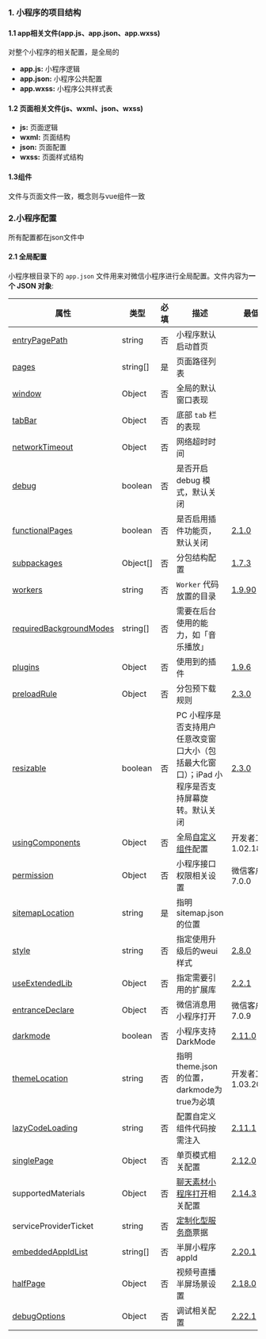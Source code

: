 ### 1. 小程序的项目结构
#### 1.1 app相关文件(app.js、app.json、app.wxss)
对整个小程序的相关配置，是全局的
- **app.js:**  小程序逻辑
- **app.json:** 小程序公共配置
- **app.wxss:** 小程序公共样式表

#### 1.2 页面相关文件(js、wxml、json、wxss)
- **js:** 页面逻辑
- **wxml:** 页面结构
- **json:** 页面配置
- **wxss:** 页面样式结构

#### 1.3组件
文件与页面文件一致，概念则与vue组件一致


### 2.小程序配置
所有配置都在json文件中

#### 2.1 全局配置
小程序根目录下的 `app.json` 文件用来对微信小程序进行全局配置。文件内容为**一个 JSON 对象**:

<table><thead><tr><th>属性</th> <th>类型</th> <th>必填</th> <th>描述</th> <th>最低版本</th></tr></thead> <tbody><tr><td><a href="#entryPagePath">entryPagePath</a></td> <td>string</td> <td>否</td> <td>小程序默认启动首页</td> <td></td></tr> <tr><td><a href="#pages">pages</a></td> <td>string[]</td> <td>是</td> <td>页面路径列表</td> <td></td></tr> <tr><td><a href="#window">window</a></td> <td>Object</td> <td>否</td> <td>全局的默认窗口表现</td> <td></td></tr> <tr><td><a href="#tabBar">tabBar</a></td> <td>Object</td> <td>否</td> <td>底部 <code>tab</code> 栏的表现</td> <td></td></tr> <tr><td><a href="#networkTimeout">networkTimeout</a></td> <td>Object</td> <td>否</td> <td>网络超时时间</td> <td></td></tr> <tr><td><a href="#debug">debug</a></td> <td>boolean</td> <td>否</td> <td>是否开启 debug 模式，默认关闭</td> <td></td></tr> <tr><td><a href="#functionalPages">functionalPages</a></td> <td>boolean</td> <td>否</td> <td>是否启用插件功能页，默认关闭</td> <td><a href="../../framework/compatibility.html">2.1.0</a></td></tr> <tr><td><a href="#subpackages">subpackages</a></td> <td>Object[]</td> <td>否</td> <td>分包结构配置</td> <td><a href="../../framework/compatibility.html">1.7.3</a></td></tr> <tr><td><a href="#workers">workers</a></td> <td>string</td> <td>否</td> <td><code>Worker</code> 代码放置的目录</td> <td><a href="../../framework/compatibility.html">1.9.90</a></td></tr> <tr><td><a href="#requiredBackgroundModes">requiredBackgroundModes</a></td> <td>string[]</td> <td>否</td> <td>需要在后台使用的能力，如「音乐播放」</td> <td></td></tr> <tr><td><a href="#plugins">plugins</a></td> <td>Object</td> <td>否</td> <td>使用到的插件</td> <td><a href="../../framework/compatibility.html">1.9.6</a></td></tr> <tr><td><a href="#preloadRule">preloadRule</a></td> <td>Object</td> <td>否</td> <td>分包预下载规则</td> <td><a href="../../framework/compatibility.html">2.3.0</a></td></tr> <tr><td><a href="#resizable">resizable</a></td> <td>boolean</td> <td>否</td> <td>PC 小程序是否支持用户任意改变窗口大小（包括最大化窗口）；iPad 小程序是否支持屏幕旋转。默认关闭</td> <td><a href="../../framework/compatibility.html">2.3.0</a></td></tr> <tr><td><a href="#usingComponents">usingComponents</a></td> <td>Object</td> <td>否</td> <td>全局<a href="/miniprogram/dev/framework/custom-component/">自定义组件</a>配置</td> <td>开发者工具 1.02.1810190</td></tr> <tr><td><a href="#permission">permission</a></td> <td>Object</td> <td>否</td> <td>小程序接口权限相关设置</td> <td>微信客户端 7.0.0</td></tr> <tr><td><a href="#sitemapLocation">sitemapLocation</a></td> <td>string</td> <td>是</td> <td>指明 sitemap.json 的位置</td> <td></td></tr> <tr><td><a href="#style">style</a></td> <td>string</td> <td>否</td> <td>指定使用升级后的weui样式</td> <td><a href="../../framework/compatibility.html">2.8.0</a></td></tr> <tr><td><a href="#useextendedlib">useExtendedLib</a></td> <td>Object</td> <td>否</td> <td>指定需要引用的扩展库</td> <td><a href="../../framework/compatibility.html">2.2.1</a></td></tr> <tr><td><a href="#entranceDeclare">entranceDeclare</a></td> <td>Object</td> <td>否</td> <td>微信消息用小程序打开</td> <td>微信客户端 7.0.9</td></tr> <tr><td><a href="#darkmode">darkmode</a></td> <td>boolean</td> <td>否</td> <td>小程序支持 DarkMode</td> <td><a href="../../framework/compatibility.html">2.11.0</a></td></tr> <tr><td><a href="#themeLocation">themeLocation</a></td> <td>string</td> <td>否</td> <td>指明 theme.json 的位置，darkmode为true为必填</td> <td>开发者工具 1.03.2004271</td></tr> <tr><td><a href="#lazyCodeLoading">lazyCodeLoading</a></td> <td>string</td> <td>否</td> <td>配置自定义组件代码按需注入</td> <td><a href="../../framework/compatibility.html">2.11.1</a></td></tr> <tr><td><a href="#singlePage">singlePage</a></td> <td>Object</td> <td>否</td> <td>单页模式相关配置</td> <td><a href="../../framework/compatibility.html">2.12.0</a></td></tr> <tr><td>supportedMaterials</td> <td>Object</td> <td>否</td> <td><a href="../../framework/material/support_material.html">聊天素材小程序打开</a>相关配置</td> <td><a href="../../framework/compatibility.html">2.14.3</a></td></tr> <tr><td>serviceProviderTicket</td> <td>string</td> <td>否</td> <td><a href="https://developers.weixin.qq.com/doc/oplatform/Third-party_Platforms/2.0/operation/thirdparty/customized_service_platform_guidelines.html" target="_blank" rel="noopener noreferrer">定制化型服务商<span></span></a>票据</td> <td></td></tr> <tr><td><a href="#embeddedAppIdList">embeddedAppIdList</a></td> <td>string[]</td> <td>否</td> <td>半屏小程序 appId</td> <td><a href="../../framework/compatibility.html">2.20.1</a></td></tr> <tr><td><a href="#halfPage">halfPage</a></td> <td>Object</td> <td>否</td> <td>视频号直播半屏场景设置</td> <td><a href="../../framework/compatibility.html">2.18.0</a></td></tr> <tr><td><a href="#debugOptions">debugOptions</a></td> <td>Object</td> <td>否</td> <td>调试相关配置</td> <td><a href="../../framework/compatibility.html">2.22.1</a></td></tr></tbody></table>



